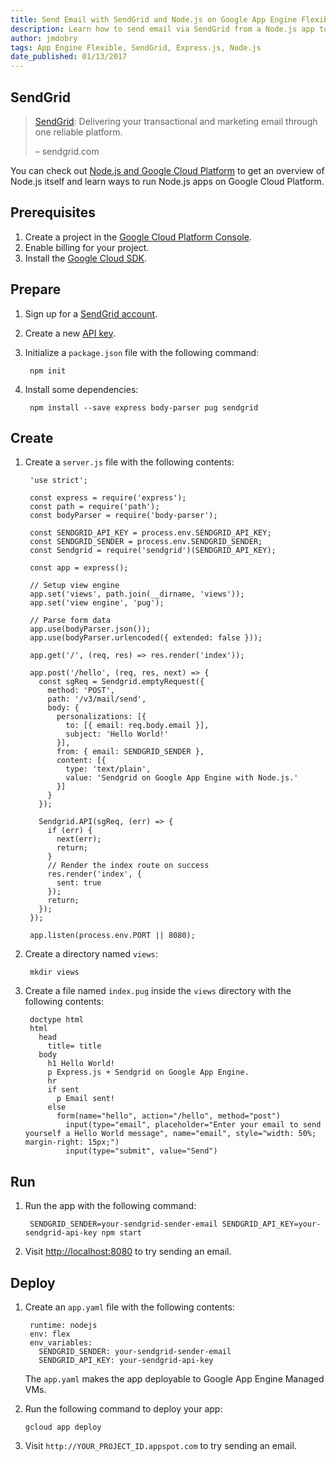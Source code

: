 ```yaml
---
title: Send Email with SendGrid and Node.js on Google App Engine Flexible Environment
description: Learn how to send email via SendGrid from a Node.js app to Google App Engine flexible environment.
author: jmdobry
tags: App Engine Flexible, SendGrid, Express.js, Node.js
date_published: 01/13/2017
---
```

## SendGrid

> [SendGrid][sendgrid]: Delivering your transactional and marketing email
> through one reliable platform.
>
> – sendgrid.com

You can check out [Node.js and Google Cloud Platform][nodejs-gcp] to get an
overview of Node.js itself and learn ways to run Node.js apps on Google Cloud
Platform.

## Prerequisites

1. Create a project in the [Google Cloud Platform Console](https://console.cloud.google.com/).
1. Enable billing for your project.
1. Install the [Google Cloud SDK](https://cloud.google.com/sdk/).

## Prepare

1. Sign up for a [SendGrid account](https://sendgrid.com/pricing/).

1. Create a new [API key](https://app.sendgrid.com/settings/api_keys).

1. Initialize a `package.json` file with the following command:

        npm init

1. Install some dependencies:

        npm install --save express body-parser pug sendgrid

## Create

1. Create a `server.js` file with the following contents:

        'use strict';

        const express = require('express');
        const path = require('path');
        const bodyParser = require('body-parser');

        const SENDGRID_API_KEY = process.env.SENDGRID_API_KEY;
        const SENDGRID_SENDER = process.env.SENDGRID_SENDER;
        const Sendgrid = require('sendgrid')(SENDGRID_API_KEY);

        const app = express();

        // Setup view engine
        app.set('views', path.join(__dirname, 'views'));
        app.set('view engine', 'pug');

        // Parse form data
        app.use(bodyParser.json());
        app.use(bodyParser.urlencoded({ extended: false }));

        app.get('/', (req, res) => res.render('index'));

        app.post('/hello', (req, res, next) => {
          const sgReq = Sendgrid.emptyRequest({
            method: 'POST',
            path: '/v3/mail/send',
            body: {
              personalizations: [{
                to: [{ email: req.body.email }],
                subject: 'Hello World!'
              }],
              from: { email: SENDGRID_SENDER },
              content: [{
                type: 'text/plain',
                value: 'Sendgrid on Google App Engine with Node.js.'
              }]
            }
          });

          Sendgrid.API(sgReq, (err) => {
            if (err) {
              next(err);
              return;
            }
            // Render the index route on success
            res.render('index', {
              sent: true
            });
            return;
          });
        });

        app.listen(process.env.PORT || 8080);

1. Create a directory named `views`:

        mkdir views

1. Create a file named `index.pug` inside the `views` directory with the
following contents:

        doctype html
        html
          head
            title= title
          body
            h1 Hello World!
            p Express.js + Sendgrid on Google App Engine.
            hr
            if sent
              p Email sent!
            else
              form(name="hello", action="/hello", method="post")
                input(type="email", placeholder="Enter your email to send yourself a Hello World message", name="email", style="width: 50%; margin-right: 15px;")
                input(type="submit", value="Send")

## Run

1. Run the app with the following command:

        SENDGRID_SENDER=your-sendgrid-sender-email SENDGRID_API_KEY=your-sendgrid-api-key npm start

1. Visit [http://localhost:8080](http://localhost:8080) to try sending an email.

## Deploy

1. Create an `app.yaml` file with the following contents:

        runtime: nodejs
        env: flex
        env_variables:
          SENDGRID_SENDER: your-sendgrid-sender-email
          SENDGRID_API_KEY: your-sendgrid-api-key

    The `app.yaml` makes the app deployable to Google App Engine Managed VMs.

1. Run the following command to deploy your app:

       gcloud app deploy

1. Visit `http://YOUR_PROJECT_ID.appspot.com` to try sending an email.

[sendgrid]: https://sendgrid.com/
[nodejs-gcp]: running-nodejs-on-google-cloud